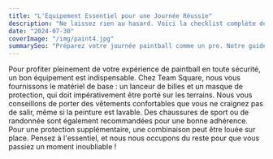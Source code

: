 ```yaml
---
title: "L'Équipement Essentiel pour une Journée Réussie"
description: "Ne laissez rien au hasard. Voici la checklist complète de l'équipement à prévoir pour garantir votre confort et votre sécurité lors de votre journée paintball."
date: "2024-07-30"
coverImage: "/img/paint4.jpg"
summarySeo: "Préparez votre journée paintball comme un pro. Notre guide complet sur l'équipement essentiel pour un maximum de fun et de sécurité sur le terrain."
---
```


Pour profiter pleinement de votre expérience de paintball en toute sécurité, un bon équipement est indispensable. Chez Team Square, nous vous fournissons le matériel de base : un lanceur de billes et un masque de protection, qui doit impérativement être porté sur les terrains. Nous vous conseillons de porter des vêtements confortables que vous ne craignez pas de salir, même si la peinture est lavable. Des chaussures de sport ou de randonnée sont également recommandées pour une bonne adhérence. Pour une protection supplémentaire, une combinaison peut être louée sur place. Pensez à l'essentiel, et nous nous occupons du reste pour que vous passiez un moment inoubliable ! 